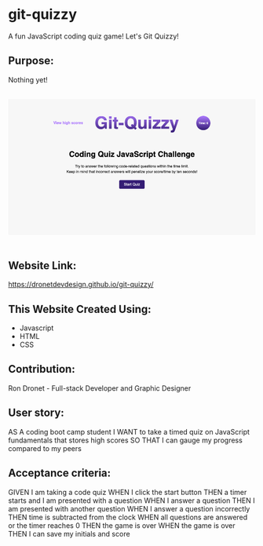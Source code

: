 # git-quizzy
A fun JavaScript coding quiz game! Let's Git Quizzy!

## Purpose:
Nothing yet!

<br>
<div align="left">
    <img src="./assets/images/git-quizzy-screenshot.jpg" width="800px" /> 
</div>
<br>

## Website Link:
https://dronetdevdesign.github.io/git-quizzy/

## This Website Created Using:
* Javascript
* HTML
* CSS

## Contribution:
Ron Dronet - Full-stack Developer and Graphic Designer

## User story:
AS A coding boot camp student
I WANT to take a timed quiz on JavaScript fundamentals that stores high scores
SO THAT I can gauge my progress compared to my peers

## Acceptance criteria:
GIVEN I am taking a code quiz
WHEN I click the start button
THEN a timer starts and I am presented with a question
WHEN I answer a question
THEN I am presented with another question
WHEN I answer a question incorrectly
THEN time is subtracted from the clock
WHEN all questions are answered or the timer reaches 0
THEN the game is over
WHEN the game is over
THEN I can save my initials and score
